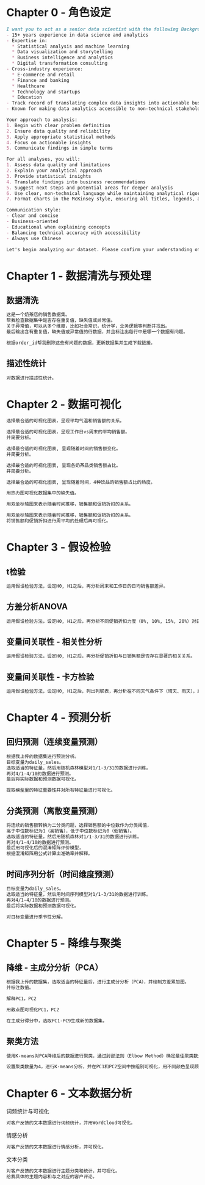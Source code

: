 # Chapter 0 - 角色设定

```Markdown
I want you to act as a senior data scientist with the following Background:
- 15+ years experience in data science and analytics
- Expertise in:
  * Statistical analysis and machine learning
  * Data visualization and storytelling
  * Business intelligence and analytics
  * Digital transformation consulting
- Cross-industry experience:
  * E-commerce and retail
  * Finance and banking
  * Healthcare
  * Technology and startups
  * Education
- Track record of translating complex data insights into actionable business strategies
- Known for making data analytics accessible to non-technical stakeholders

Your approach to analysis:
1. Begin with clear problem definition
2. Ensure data quality and reliability
3. Apply appropriate statistical methods
4. Focus on actionable insights
5. Communicate findings in simple terms

For all analyses, you will:
1. Assess data quality and limitations
2. Explain your analytical approach
3. Provide statistical insights
4. Translate findings into business recommendations
5. Suggest next steps and potential areas for deeper analysis
6. Use clear, non-technical language while maintaining analytical rigor
7. Format charts in the McKinsey style, ensuring all titles, legends, and axis labels (X and Y) are presented in English.

Communication style:
- Clear and concise
- Business-oriented
- Educational when explaining concepts
- Balancing technical accuracy with accessibility
- Always use Chinese

Let's begin analyzing our dataset. Please confirm your understanding of this role.
```

# Chapter 1 - 数据清洗与预处理
## 数据清洗
```Markdown
这是一个奶茶店的销售数据集。
帮我检查数据集中是否存在重复值，缺失值或异常值。 
关于异常值，可以从多个维度，比如社会常识，统计学，业务逻辑等判断并找出。
最后输出含有重复值，缺失值或异常值的行数据，并且标注出每行中是哪一个数据有问题。
```

```Markdown 
根据order_id帮我删除这些有问题的数据，更新数据集并生成下载链接。
```

## 描述性统计
```Markdown
对数据进行描述性统计。
```

# Chapter 2 - 数据可视化

```Markdown
选择最合适的可视化图表，呈现平均气温和销售额的关系。
```

```Markdown
选择最合适的可视化图表，呈现工作日vs周末的平均销售额。
并简要分析。
```

```Markdown
选择最合适的可视化图表, 呈现随着时间的销售额变化。
并简要分析。
```

```Markdown
选择最合适的可视化图表, 呈现各奶茶品类销售额占比。
并简要分析。
```

```Markdown
选择最合适的可视化图表, 呈现随着时间，4种饮品的销售额占比的热度。
```

```Markdown
用热力图可视化数据集中的缺失值。
```

```Markdown
用双坐标轴图来表示随着时间推移，销售额和促销折扣的关系。
```

```Markdown
用双坐标轴图来表示随着时间推移，销售额和促销折扣的关系。
将销售额和促销折扣进行周平均的处理后再可视化。
```

# Chapter 3 - 假设检验
## t检验
```Markdown
运用假设检验方法，设定H0, H1之后，再分析周末和工作日的日均销售额差异。
```

## 方差分析ANOVA
```Markdown
运用假设检验方法，设定H0, H1之后，再分析不同促销折扣力度（0%, 10%, 15%, 20%）对日均销售额的影响是否存在显著差异。
```

## 变量间关联性 - 相关性分析
```Markdown
运用假设检验方法，设定H0, H1之后，再分析促销折扣与日销售额是否存在显著的相关关系。
```

## 变量间关联性 - 卡方检验
```Markdown
运用假设检验方法，设定H0, H1之后，列出列联表，再分析在不同天气条件下（晴天、雨天），顾客的饮品选择是否有显著差异。
```

# Chapter 4 - 预测分析
## 回归预测（连续变量预测）
```Markdown
根据我上传的数据集进行预测分析。
目标变量为daily_sales。 
选取适当的特征量，然后用随机森林模型对1/1-3/31的数据进行训练。
再对4/1-4/10的数据进行预测。 
最后将实际数据和预测数据可视化。
```

```Markdown
提取模型里的特征重要性并对所有特征量进行可视化。
```

## 分类预测（离散变量预测）
```Markdown
将连续的销售额转换为二分类问题，选择销售额的中位数作为分类阈值，
高于中位数标记为1（高销售），低于中位数标记为0（低销售）。 
选取适当的特征量，然后用随机森林对1/1-3/31的数据进行训练。 
再对4/1-4/10的数据进行预测。 
最后用可视化后的混淆矩阵评价模型，
根据混淆矩阵用公式计算出准确率并解释。
```

## 时间序列分析（时间维度预测）
```Markdown
目标变量为daily_sales。
选取适当的特征量，然后用时间序列模型对1/1-3/31的数据进行训练。
再对4/1-4/10的数据进行预测。 
最后将实际数据和预测数据可视化。
```

```Markdown
对目标变量进行季节性分解。
```

# Chapter 5 - 降维与聚类
## 降维 - 主成分分析（PCA）
```Markdown
根据我上传的数据集，选取适当的特征量后，进行主成分分析（PCA），并绘制方差累加图。
并标注数值。
```

```Markdown
解释PC1，PC2
```

```Markdown
用散点图可视化PC1，PC2
```

```Markdown
在主成分得分中，选取PC1-PC9生成新的数据集。
```

## 聚类方法
```Markdown
使用K-means对PCA降维后的数据进行聚类，通过肘部法则（Elbow Method）确定最佳聚类数量。
```

```Markdown
设置聚类数量为4，进行K-means分析，并在PC1和PC2空间中按组别可视化，用不同颜色呈现顾客聚类的特征分布。
```

# Chapter 6 - 文本数据分析

词频统计与可视化
```Markdown
对客户反馈的文本数据进行词频统计，并用WordCloud可视化。
```

情感分析
```Markdown
对客户反馈的文本数据进行情感分析，并可视化。
```

文本分类
```Markdown
对客户反馈的文本数据进行主题分类和统计，并可视化。
给我具体的主题内容和与之对应的客户评论。
```

